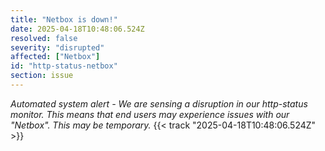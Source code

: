 ```yaml
---
title: "Netbox is down!"
date: 2025-04-18T10:48:06.524Z
resolved: false
severity: "disrupted"
affected: ["Netbox"]
id: "http-status-netbox"
section: issue
---
```


**Automated system alert* - We are sensing a disruption in our http-status monitor. This means that end users may experience issues with our "Netbox". This may be temporary.* {{< track "2025-04-18T10:48:06.524Z" >}}
